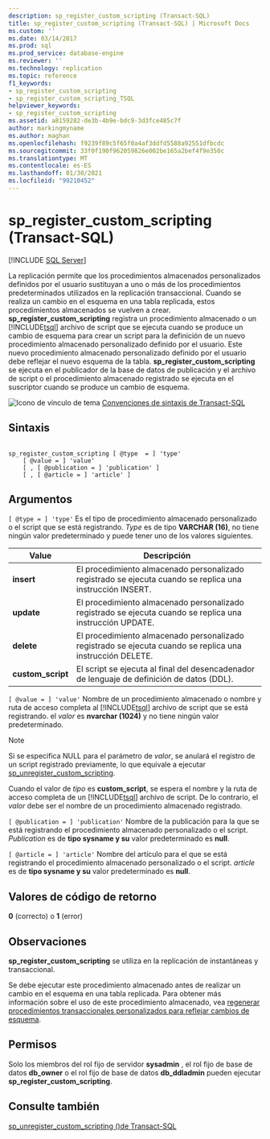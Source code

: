 ```yaml
---
description: sp_register_custom_scripting (Transact-SQL)
title: sp_register_custom_scripting (Transact-SQL) | Microsoft Docs
ms.custom: ''
ms.date: 03/14/2017
ms.prod: sql
ms.prod_service: database-engine
ms.reviewer: ''
ms.technology: replication
ms.topic: reference
f1_keywords:
- sp_register_custom_scripting
- sp_register_custom_scripting_TSQL
helpviewer_keywords:
- sp_register_custom_scripting
ms.assetid: a8159282-de3b-4b9e-bdc9-3d3fce485c7f
author: markingmyname
ms.author: maghan
ms.openlocfilehash: f9239f89c5f65f0a4af3ddfd5588a92551dfbcdc
ms.sourcegitcommit: 33f0f190f962059826e002be165a2bef4f9e350c
ms.translationtype: MT
ms.contentlocale: es-ES
ms.lasthandoff: 01/30/2021
ms.locfileid: "99210452"
---
```

# <a name="sp_register_custom_scripting-transact-sql"></a>sp_register_custom_scripting (Transact-SQL)
[!INCLUDE [SQL Server](../../includes/applies-to-version/sqlserver.md)]

  La replicación permite que los procedimientos almacenados personalizados definidos por el usuario sustituyan a uno o más de los procedimientos predeterminados utilizados en la replicación transaccional. Cuando se realiza un cambio en el esquema en una tabla replicada, estos procedimientos almacenados se vuelven a crear. **sp_register_custom_scripting** registra un procedimiento almacenado o un [!INCLUDE[tsql](../../includes/tsql-md.md)] archivo de script que se ejecuta cuando se produce un cambio de esquema para crear un script para la definición de un nuevo procedimiento almacenado personalizado definido por el usuario. Este nuevo procedimiento almacenado personalizado definido por el usuario debe reflejar el nuevo esquema de la tabla. **sp_register_custom_scripting** se ejecuta en el publicador de la base de datos de publicación y el archivo de script o el procedimiento almacenado registrado se ejecuta en el suscriptor cuando se produce un cambio de esquema.  
  
 ![Icono de vínculo de tema](../../database-engine/configure-windows/media/topic-link.gif "Icono de vínculo de tema") [Convenciones de sintaxis de Transact-SQL](../../t-sql/language-elements/transact-sql-syntax-conventions-transact-sql.md)  
  
## <a name="syntax"></a>Sintaxis  
  
```  
  
sp_register_custom_scripting [ @type  = ] 'type'  
    [ @value = ] 'value'   
    [ , [ @publication = ] 'publication' ]  
    [ , [ @article = ] 'article' ]  
```  
  
## <a name="arguments"></a>Argumentos  
`[ @type = ] 'type'` Es el tipo de procedimiento almacenado personalizado o el script que se está registrando. *Type* es de tipo **VARCHAR (16)**, no tiene ningún valor predeterminado y puede tener uno de los valores siguientes.  
  
|Value|Descripción|  
|-----------|-----------------|  
|**insert**|El procedimiento almacenado personalizado registrado se ejecuta cuando se replica una instrucción INSERT.|  
|**update**|El procedimiento almacenado personalizado registrado se ejecuta cuando se replica una instrucción UPDATE.|  
|**delete**|El procedimiento almacenado personalizado registrado se ejecuta cuando se replica una instrucción DELETE.|  
|**custom_script**|El script se ejecuta al final del desencadenador de lenguaje de definición de datos (DDL).|  
  
`[ @value = ] 'value'` Nombre de un procedimiento almacenado o nombre y ruta de acceso completa al [!INCLUDE[tsql](../../includes/tsql-md.md)] archivo de script que se está registrando. el *valor* es **nvarchar (1024)** y no tiene ningún valor predeterminado.  
  
> [!NOTE]  
>  Si se especifica NULL para el parámetro de *valor*, se anulará el registro de un script registrado previamente, lo que equivale a ejecutar [sp_unregister_custom_scripting](../../relational-databases/system-stored-procedures/sp-unregister-custom-scripting-transact-sql.md).  
  
 Cuando el valor de *tipo* es **custom_script**, se espera el nombre y la ruta de acceso completa de un [!INCLUDE[tsql](../../includes/tsql-md.md)] archivo de script. De lo contrario, el *valor* debe ser el nombre de un procedimiento almacenado registrado.  
  
`[ @publication = ] 'publication'` Nombre de la publicación para la que se está registrando el procedimiento almacenado personalizado o el script. *Publication* es de **tipo sysname y su** valor predeterminado es **null**.  
  
`[ @article = ] 'article'` Nombre del artículo para el que se está registrando el procedimiento almacenado personalizado o el script. *article* es de **tipo sysname y su** valor predeterminado es **null**.  
  
## <a name="return-code-values"></a>Valores de código de retorno  
 **0** (correcto) o **1** (error)  
  
## <a name="remarks"></a>Observaciones  
 **sp_register_custom_scripting** se utiliza en la replicación de instantáneas y transaccional.  
  
 Se debe ejecutar este procedimiento almacenado antes de realizar un cambio en el esquema en una tabla replicada. Para obtener más información sobre el uso de este procedimiento almacenado, vea [regenerar procedimientos transaccionales personalizados para reflejar cambios de esquema](../../relational-databases/replication/transactional/transactional-articles-regenerate-to-reflect-schema-changes.md).  
  
## <a name="permissions"></a>Permisos  
 Solo los miembros del rol fijo de servidor **sysadmin** , el rol fijo de base de datos **db_owner** o el rol fijo de base de datos **db_ddladmin** pueden ejecutar **sp_register_custom_scripting**.  
  
## <a name="see-also"></a>Consulte también  
 [sp_unregister_custom_scripting &#40;&#41;de Transact-SQL ](../../relational-databases/system-stored-procedures/sp-unregister-custom-scripting-transact-sql.md)  
  
  
